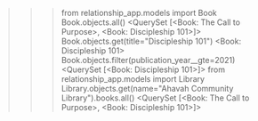>>> from relationship_app.models import Book
>>> Book.objects.all()
<QuerySet [<Book: The Call to Purpose>, <Book: Discipleship 101>]>
>>> Book.objects.get(title="Discipleship 101")
<Book: Discipleship 101>
>>> Book.objects.filter(publication_year__gte=2021)
<QuerySet [<Book: Discipleship 101>]>
>>> from relationship_app.models import Library
>>> Library.objects.get(name="Ahavah Community Library").books.all()
<QuerySet [<Book: The Call to Purpose>, <Book: Discipleship 101>]>

